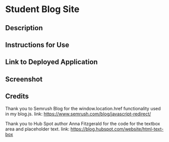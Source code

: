 # Student Blog Site

## Description



## Instructions for Use



## Link to Deployed Application



## Screenshot



## Credits

Thank you to Semrush Blog for the window.location.href functionality used in my blog.js.
link: https://www.semrush.com/blog/javascript-redirect/

Thank you to Hub Spot author Anna Fitzgerald for the code for the textbox area and placeholder text.
link: https://blog.hubspot.com/website/html-text-box